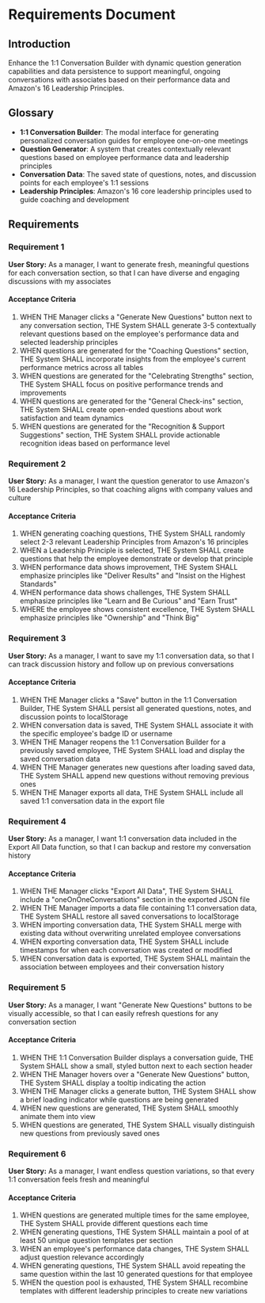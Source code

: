 # Requirements Document

## Introduction

Enhance the 1:1 Conversation Builder with dynamic question generation capabilities and data persistence to support meaningful, ongoing conversations with associates based on their performance data and Amazon's 16 Leadership Principles.

## Glossary

- **1:1 Conversation Builder**: The modal interface for generating personalized conversation guides for employee one-on-one meetings
- **Question Generator**: A system that creates contextually relevant questions based on employee performance data and leadership principles
- **Conversation Data**: The saved state of questions, notes, and discussion points for each employee's 1:1 sessions
- **Leadership Principles**: Amazon's 16 core leadership principles used to guide coaching and development

## Requirements

### Requirement 1

**User Story:** As a manager, I want to generate fresh, meaningful questions for each conversation section, so that I can have diverse and engaging discussions with my associates

#### Acceptance Criteria

1. WHEN THE Manager clicks a "Generate New Questions" button next to any conversation section, THE System SHALL generate 3-5 contextually relevant questions based on the employee's performance data and selected leadership principles
2. WHEN questions are generated for the "Coaching Questions" section, THE System SHALL incorporate insights from the employee's current performance metrics across all tables
3. WHEN questions are generated for the "Celebrating Strengths" section, THE System SHALL focus on positive performance trends and improvements
4. WHEN questions are generated for the "General Check-ins" section, THE System SHALL create open-ended questions about work satisfaction and team dynamics
5. WHEN questions are generated for the "Recognition & Support Suggestions" section, THE System SHALL provide actionable recognition ideas based on performance level

### Requirement 2

**User Story:** As a manager, I want the question generator to use Amazon's 16 Leadership Principles, so that coaching aligns with company values and culture

#### Acceptance Criteria

1. WHEN generating coaching questions, THE System SHALL randomly select 2-3 relevant Leadership Principles from Amazon's 16 principles
2. WHEN a Leadership Principle is selected, THE System SHALL create questions that help the employee demonstrate or develop that principle
3. WHEN performance data shows improvement, THE System SHALL emphasize principles like "Deliver Results" and "Insist on the Highest Standards"
4. WHEN performance data shows challenges, THE System SHALL emphasize principles like "Learn and Be Curious" and "Earn Trust"
5. WHERE the employee shows consistent excellence, THE System SHALL emphasize principles like "Ownership" and "Think Big"

### Requirement 3

**User Story:** As a manager, I want to save my 1:1 conversation data, so that I can track discussion history and follow up on previous conversations

#### Acceptance Criteria

1. WHEN THE Manager clicks a "Save" button in the 1:1 Conversation Builder, THE System SHALL persist all generated questions, notes, and discussion points to localStorage
2. WHEN conversation data is saved, THE System SHALL associate it with the specific employee's badge ID or username
3. WHEN THE Manager reopens the 1:1 Conversation Builder for a previously saved employee, THE System SHALL load and display the saved conversation data
4. WHEN THE Manager generates new questions after loading saved data, THE System SHALL append new questions without removing previous ones
5. WHEN THE Manager exports all data, THE System SHALL include all saved 1:1 conversation data in the export file

### Requirement 4

**User Story:** As a manager, I want 1:1 conversation data included in the Export All Data function, so that I can backup and restore my conversation history

#### Acceptance Criteria

1. WHEN THE Manager clicks "Export All Data", THE System SHALL include a "oneOnOneConversations" section in the exported JSON file
2. WHEN THE Manager imports a data file containing 1:1 conversation data, THE System SHALL restore all saved conversations to localStorage
3. WHEN importing conversation data, THE System SHALL merge with existing data without overwriting unrelated employee conversations
4. WHEN exporting conversation data, THE System SHALL include timestamps for when each conversation was created or modified
5. WHEN conversation data is exported, THE System SHALL maintain the association between employees and their conversation history

### Requirement 5

**User Story:** As a manager, I want "Generate New Questions" buttons to be visually accessible, so that I can easily refresh questions for any conversation section

#### Acceptance Criteria

1. WHEN THE 1:1 Conversation Builder displays a conversation guide, THE System SHALL show a small, styled button next to each section header
2. WHEN THE Manager hovers over a "Generate New Questions" button, THE System SHALL display a tooltip indicating the action
3. WHEN THE Manager clicks a generate button, THE System SHALL show a brief loading indicator while questions are being generated
4. WHEN new questions are generated, THE System SHALL smoothly animate them into view
5. WHEN questions are generated, THE System SHALL visually distinguish new questions from previously saved ones

### Requirement 6

**User Story:** As a manager, I want endless question variations, so that every 1:1 conversation feels fresh and meaningful

#### Acceptance Criteria

1. WHEN questions are generated multiple times for the same employee, THE System SHALL provide different questions each time
2. WHEN generating questions, THE System SHALL maintain a pool of at least 50 unique question templates per section
3. WHEN an employee's performance data changes, THE System SHALL adjust question relevance accordingly
4. WHEN generating questions, THE System SHALL avoid repeating the same question within the last 10 generated questions for that employee
5. WHEN the question pool is exhausted, THE System SHALL recombine templates with different leadership principles to create new variations
